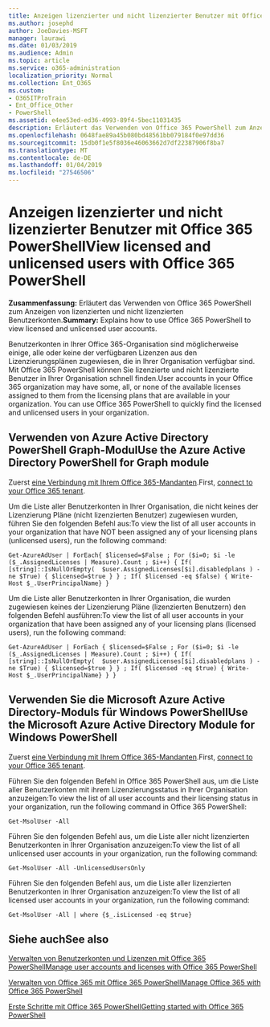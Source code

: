 ```yaml
---
title: Anzeigen lizenzierter und nicht lizenzierter Benutzer mit Office 365 PowerShell
ms.author: josephd
author: JoeDavies-MSFT
manager: laurawi
ms.date: 01/03/2019
ms.audience: Admin
ms.topic: article
ms.service: o365-administration
localization_priority: Normal
ms.collection: Ent_O365
ms.custom:
- O365ITProTrain
- Ent_Office_Other
- PowerShell
ms.assetid: e4ee53ed-ed36-4993-89f4-5bec11031435
description: Erläutert das Verwenden von Office 365 PowerShell zum Anzeigen von lizenzierten und nicht lizenzierten Benutzerkonten.
ms.openlocfilehash: 0648fae89a45b080bd48561bb079184f0e97dd36
ms.sourcegitcommit: 15db0f1e5f8036e46063662d7df22387906f8ba7
ms.translationtype: MT
ms.contentlocale: de-DE
ms.lasthandoff: 01/04/2019
ms.locfileid: "27546506"
---
```

# <a name="view-licensed-and-unlicensed-users-with-office-365-powershell"></a><span data-ttu-id="3b450-103">Anzeigen lizenzierter und nicht lizenzierter Benutzer mit Office 365 PowerShell</span><span class="sxs-lookup"><span data-stu-id="3b450-103">View licensed and unlicensed users with Office 365 PowerShell</span></span>

<span data-ttu-id="3b450-104">**Zusammenfassung:** Erläutert das Verwenden von Office 365 PowerShell zum Anzeigen von lizenzierten und nicht lizenzierten Benutzerkonten.</span><span class="sxs-lookup"><span data-stu-id="3b450-104">**Summary:** Explains how to use Office 365 PowerShell to view licensed and unlicensed user accounts.</span></span>
  
<span data-ttu-id="3b450-p101">Benutzerkonten in Ihrer Office 365-Organisation sind möglicherweise einige, alle oder keine der verfügbaren Lizenzen aus den Lizenzierungsplänen zugewiesen, die in Ihrer Organisation verfügbar sind. Mit Office 365 PowerShell können Sie lizenzierte und nicht lizenzierte Benutzer in Ihrer Organisation schnell finden.</span><span class="sxs-lookup"><span data-stu-id="3b450-p101">User accounts in your Office 365 organization may have some, all, or none of the available licenses assigned to them from the licensing plans that are available in your organization. You can use Office 365 PowerShell to quickly find the licensed and unlicensed users in your organization.</span></span>


## <a name="use-the-azure-active-directory-powershell-for-graph-module"></a><span data-ttu-id="3b450-107">Verwenden von Azure Active Directory PowerShell Graph-Modul</span><span class="sxs-lookup"><span data-stu-id="3b450-107">Use the Azure Active Directory PowerShell for Graph module</span></span>

<span data-ttu-id="3b450-108">Zuerst [eine Verbindung mit Ihrem Office 365-Mandanten](connect-to-office-365-powershell.md#connect-with-the-azure-active-directory-powershell-for-graph-module).</span><span class="sxs-lookup"><span data-stu-id="3b450-108">First, [connect to your Office 365 tenant](connect-to-office-365-powershell.md#connect-with-the-azure-active-directory-powershell-for-graph-module).</span></span>
 
<span data-ttu-id="3b450-109">Um die Liste aller Benutzerkonten in Ihrer Organisation, die nicht keines der Lizenzierung Pläne (nicht lizenzierten Benutzer) zugewiesen wurden, führen Sie den folgenden Befehl aus:</span><span class="sxs-lookup"><span data-stu-id="3b450-109">To view the list of all user accounts in your organization that have NOT been assigned any of your licensing plans (unlicensed users), run the following command:</span></span>
  
```
Get-AzureAdUser | ForEach{ $licensed=$False ; For ($i=0; $i -le ($_.AssignedLicenses | Measure).Count ; $i++) { If( [string]::IsNullOrEmpty(  $user.AssignedLicenses[$i].disabledplans ) -ne $True) { $licensed=$true } } ; If( $licensed -eq $false) { Write-Host $_.UserPrincipalName} }
```

<span data-ttu-id="3b450-110">Um die Liste aller Benutzerkonten in Ihrer Organisation, die wurden zugewiesen keines der Lizenzierung Pläne (lizenzierten Benutzern) den folgenden Befehl ausführen:</span><span class="sxs-lookup"><span data-stu-id="3b450-110">To view the list of all user accounts in your organization that have been assigned any of your licensing plans (licensed users), run the following command:</span></span>
  
```
Get-AzureAdUser | ForEach { $licensed=$False ; For ($i=0; $i -le ($_.AssignedLicenses | Measure).Count ; $i++) { If( [string]::IsNullOrEmpty(  $user.AssignedLicenses[$i].disabledplans ) -ne $True) { $licensed=$true } } ; If( $licensed -eq $true) { Write-Host $_.UserPrincipalName} } }
```

## <a name="use-the-microsoft-azure-active-directory-module-for-windows-powershell"></a><span data-ttu-id="3b450-111">Verwenden Sie die Microsoft Azure Active Directory-Moduls für Windows PowerShell</span><span class="sxs-lookup"><span data-stu-id="3b450-111">Use the Microsoft Azure Active Directory Module for Windows PowerShell</span></span>

<span data-ttu-id="3b450-112">Zuerst [eine Verbindung mit Ihrem Office 365-Mandanten](connect-to-office-365-powershell.md#connect-with-the-microsoft-azure-active-directory-module-for-windows-powershell).</span><span class="sxs-lookup"><span data-stu-id="3b450-112">First, [connect to your Office 365 tenant](connect-to-office-365-powershell.md#connect-with-the-microsoft-azure-active-directory-module-for-windows-powershell).</span></span>

<span data-ttu-id="3b450-113">Führen Sie den folgenden Befehl in Office 365 PowerShell aus, um die Liste aller Benutzerkonten mit ihrem Lizenzierungsstatus in Ihrer Organisation anzuzeigen:</span><span class="sxs-lookup"><span data-stu-id="3b450-113">To view the list of all user accounts and their licensing status in your organization, run the following command in Office 365 PowerShell:</span></span>
  
```
Get-MsolUser -All
```

<span data-ttu-id="3b450-114">Führen Sie den folgenden Befehl aus, um die Liste aller nicht lizenzierten Benutzerkonten in Ihrer Organisation anzuzeigen:</span><span class="sxs-lookup"><span data-stu-id="3b450-114">To view the list of all unlicensed user accounts in your organization, run the following command:</span></span>
  
```
Get-MsolUser -All -UnlicensedUsersOnly
```

<span data-ttu-id="3b450-115">Führen Sie den folgenden Befehl aus, um die Liste aller lizenzierten Benutzerkonten in Ihrer Organisation anzuzeigen:</span><span class="sxs-lookup"><span data-stu-id="3b450-115">To view the list of all licensed user accounts in your organization, run the following command:</span></span>
  
```
Get-MsolUser -All | where {$_.isLicensed -eq $true}
```

## <a name="see-also"></a><span data-ttu-id="3b450-116">Siehe auch</span><span class="sxs-lookup"><span data-stu-id="3b450-116">See also</span></span>

[<span data-ttu-id="3b450-117">Verwalten von Benutzerkonten und Lizenzen mit Office 365 PowerShell</span><span class="sxs-lookup"><span data-stu-id="3b450-117">Manage user accounts and licenses with Office 365 PowerShell</span></span>](manage-user-accounts-and-licenses-with-office-365-powershell.md)
  
[<span data-ttu-id="3b450-118">Verwalten von Office 365 mit Office 365 PowerShell</span><span class="sxs-lookup"><span data-stu-id="3b450-118">Manage Office 365 with Office 365 PowerShell</span></span>](manage-office-365-with-office-365-powershell.md)
  
[<span data-ttu-id="3b450-119">Erste Schritte mit Office 365 PowerShell</span><span class="sxs-lookup"><span data-stu-id="3b450-119">Getting started with Office 365 PowerShell</span></span>](getting-started-with-office-365-powershell.md)
